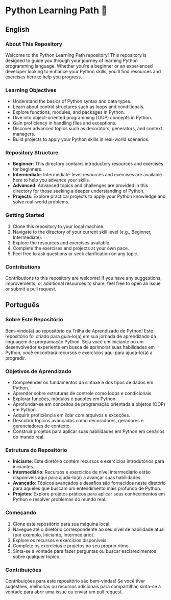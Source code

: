 # Python Learning Path 🐍

## English

### About This Repository

Welcome to the Python Learning Path repository! This repository is designed to guide you through your journey of learning Python programming language. Whether you're a beginner or an experienced developer looking to enhance your Python skills, you'll find resources and exercises here to help you progress.

### Learning Objectives

- Understand the basics of Python syntax and data types.
- Learn about control structures such as loops and conditionals.
- Explore functions, modules, and packages in Python.
- Dive into object-oriented programming (OOP) concepts in Python.
- Gain proficiency in handling files and exceptions.
- Discover advanced topics such as decorators, generators, and context managers.
- Build projects to apply your Python skills in real-world scenarios.

### Repository Structure

- **Beginner**: This directory contains introductory resources and exercises for beginners.
- **Intermediate**: Intermediate-level resources and exercises are available here to help you advance your skills.
- **Advanced**: Advanced topics and challenges are provided in this directory for those seeking a deeper understanding of Python.
- **Projects**: Explore practical projects to apply your Python knowledge and solve real-world problems.

### Getting Started

1. Clone this repository to your local machine.
2. Navigate to the directory of your current skill level (e.g., Beginner, Intermediate).
3. Explore the resources and exercises available.
4. Complete the exercises and projects at your own pace.
5. Feel free to ask questions or seek clarification on any topic.

### Contributions

Contributions to this repository are welcome! If you have any suggestions, improvements, or additional resources to share, feel free to open an issue or submit a pull request.

## Português

### Sobre Este Repositório

Bem-vindo(a) ao repositório da Trilha de Aprendizado de Python! Este repositório foi criado para guiá-lo(a) em sua jornada de aprendizado da linguagem de programação Python. Seja você um iniciante ou um desenvolvedor experiente em busca de aprimorar suas habilidades em Python, você encontrará recursos e exercícios aqui para ajudá-lo(a) a progredir.

### Objetivos de Aprendizado

- Compreender os fundamentos da sintaxe e dos tipos de dados em Python.
- Aprender sobre estruturas de controle como loops e condicionais.
- Explorar funções, módulos e pacotes em Python.
- Aprofundar-se em conceitos de programação orientada a objetos (OOP) em Python.
- Adquirir proficiência em lidar com arquivos e exceções.
- Descobrir tópicos avançados como decoradores, geradores e gerenciadores de contexto.
- Construir projetos para aplicar suas habilidades em Python em cenários do mundo real.

### Estrutura do Repositório

- **Iniciante**: Este diretório contém recursos e exercícios introdutórios para iniciantes.
- **Intermediário**: Recursos e exercícios de nível intermediário estão disponíveis aqui para ajudá-lo(a) a avançar suas habilidades.
- **Avançado**: Tópicos avançados e desafios são fornecidos neste diretório para aqueles que buscam um entendimento mais profundo de Python.
- **Projetos**: Explore projetos práticos para aplicar seus conhecimentos em Python e resolver problemas do mundo real.

### Começando

1. Clone este repositório para sua máquina local.
2. Navegue até o diretório correspondente ao seu nível de habilidade atual (por exemplo, Iniciante, Intermediário).
3. Explore os recursos e exercícios disponíveis.
4. Complete os exercícios e projetos no seu próprio ritmo.
5. Sinta-se à vontade para fazer perguntas ou buscar esclarecimentos sobre qualquer tópico.

### Contribuições

Contribuições para este repositório são bem-vindas! Se você tiver sugestões, melhorias ou recursos adicionais para compartilhar, sinta-se à vontade para abrir uma issue ou enviar um pull request.

